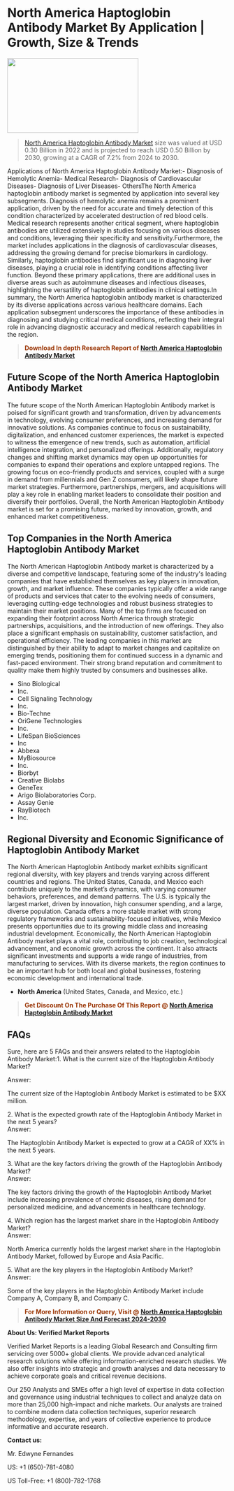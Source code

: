 <p><h1>North America Haptoglobin Antibody Market By Application | Growth, Size & Trends</h1><p><img class="aligncenter size-medium wp-image-105565" src="https://ffe5etoiles.com/wp-content/uploads/2025/01/MST7-300x171.png" alt="" width="300" height="171" /></p><blockquote><p><a href="https://www.verifiedmarketreports.com/download-sample/?rid=526544&utm_source=Github-NA&utm_medium=352" target="_blank">North America Haptoglobin Antibody Market</a> size was valued at USD 0.30 Billion in 2022 and is projected to reach USD 0.50 Billion by 2030, growing at a CAGR of 7.2% from 2024 to 2030.</p></blockquote>Applications of North America Haptoglobin Antibody Market:- Diagnosis of Hemolytic Anemia- Medical Research- Diagnosis of Cardiovascular Diseases- Diagnosis of Liver Diseases- OthersThe North America haptoglobin antibody market is segmented by application into several key subsegments. Diagnosis of hemolytic anemia remains a prominent application, driven by the need for accurate and timely detection of this condition characterized by accelerated destruction of red blood cells. Medical research represents another critical segment, where haptoglobin antibodies are utilized extensively in studies focusing on various diseases and conditions, leveraging their specificity and sensitivity.Furthermore, the market includes applications in the diagnosis of cardiovascular diseases, addressing the growing demand for precise biomarkers in cardiology. Similarly, haptoglobin antibodies find significant use in diagnosing liver diseases, playing a crucial role in identifying conditions affecting liver function. Beyond these primary applications, there are additional uses in diverse areas such as autoimmune diseases and infectious diseases, highlighting the versatility of haptoglobin antibodies in clinical settings.In summary, the North America haptoglobin antibody market is characterized by its diverse applications across various healthcare domains. Each application subsegment underscores the importance of these antibodies in diagnosing and studying critical medical conditions, reflecting their integral role in advancing diagnostic accuracy and medical research capabilities in the region.</p><blockquote><p><span style="color: #993300;"><strong>Download In depth Research Report of <a href="https://www.verifiedmarketreports.com/download-sample/?rid=526544&utm_source=Github-NA&utm_medium=352">North America Haptoglobin Antibody Market</a></strong></span></p></blockquote><h2>Future Scope of the North America Haptoglobin Antibody Market</h2><p>The future scope of the North American Haptoglobin Antibody market is poised for significant growth and transformation, driven by advancements in technology, evolving consumer preferences, and increasing demand for innovative solutions. As companies continue to focus on sustainability, digitalization, and enhanced customer experiences, the market is expected to witness the emergence of new trends, such as automation, artificial intelligence integration, and personalized offerings. Additionally, regulatory changes and shifting market dynamics may open up opportunities for companies to expand their operations and explore untapped regions. The growing focus on eco-friendly products and services, coupled with a surge in demand from millennials and Gen Z consumers, will likely shape future market strategies. Furthermore, partnerships, mergers, and acquisitions will play a key role in enabling market leaders to consolidate their position and diversify their portfolios. Overall, the North American Haptoglobin Antibody market is set for a promising future, marked by innovation, growth, and enhanced market competitiveness.</p><h2>Top Companies in the North America Haptoglobin Antibody Market</h2><p>The North American Haptoglobin Antibody market is characterized by a diverse and competitive landscape, featuring some of the industry's leading companies that have established themselves as key players in innovation, growth, and market influence. These companies typically offer a wide range of products and services that cater to the evolving needs of consumers, leveraging cutting-edge technologies and robust business strategies to maintain their market positions. Many of the top firms are focused on expanding their footprint across North America through strategic partnerships, acquisitions, and the introduction of new offerings. They also place a significant emphasis on sustainability, customer satisfaction, and operational efficiency. The leading companies in this market are distinguished by their ability to adapt to market changes and capitalize on emerging trends, positioning them for continued success in a dynamic and fast-paced environment. Their strong brand reputation and commitment to quality make them highly trusted by consumers and businesses alike.</p><p><ul><li>Sino Biological </li><li> Inc. </li><li> Cell Signaling Technology </li><li> Inc. </li><li> Bio-Techne </li><li> OriGene Technologies </li><li> Inc. </li><li> LifeSpan BioSciences </li><li> Inc </li><li> Abbexa </li><li> MyBiosource </li><li> Inc. </li><li> Biorbyt </li><li> Creative Biolabs </li><li> GeneTex </li><li> Arigo Biolaboratories Corp. </li><li> Assay Genie </li><li> RayBiotech </li><li> Inc.</li></ul></p><h2>Regional Diversity and Economic Significance of Haptoglobin Antibody Market</h2><p>The North American Haptoglobin Antibody market exhibits significant regional diversity, with key players and trends varying across different countries and regions. The United States, Canada, and Mexico each contribute uniquely to the market’s dynamics, with varying consumer behaviors, preferences, and demand patterns. The U.S. is typically the largest market, driven by innovation, high consumer spending, and a large, diverse population. Canada offers a more stable market with strong regulatory frameworks and sustainability-focused initiatives, while Mexico presents opportunities due to its growing middle class and increasing industrial development. Economically, the North American Haptoglobin Antibody market plays a vital role, contributing to job creation, technological advancement, and economic growth across the continent. It also attracts significant investments and supports a wide range of industries, from manufacturing to services. With its diverse markets, the region continues to be an important hub for both local and global businesses, fostering economic development and international trade.</p><ul> <li><strong>North America</strong> (United States, Canada, and Mexico, etc.)</li></ul><blockquote><p><span style="color: #993300;"><strong>Get Discount On The Purchase Of This Report @ <a href="https://www.verifiedmarketreports.com/ask-for-discount/?rid=526544&utm_source=Github-NA&utm_medium=352">North America Haptoglobin Antibody Market</a></strong></span></p></blockquote><h2>FAQs</h2><p>Sure, here are 5 FAQs and their answers related to the Haptoglobin Antibody Market:1. What is the current size of the Haptoglobin Antibody Market?</div><div>Answer: <p>The current size of the Haptoglobin Antibody Market is estimated to be $XX million.</p>2. What is the expected growth rate of the Haptoglobin Antibody Market in the next 5 years?</div><div>Answer: <p>The Haptoglobin Antibody Market is expected to grow at a CAGR of XX% in the next 5 years.</p>3. What are the key factors driving the growth of the Haptoglobin Antibody Market?</div><div>Answer: <p>The key factors driving the growth of the Haptoglobin Antibody Market include increasing prevalence of chronic diseases, rising demand for personalized medicine, and advancements in healthcare technology.</p>4. Which region has the largest market share in the Haptoglobin Antibody Market?</div><div>Answer: <p>North America currently holds the largest market share in the Haptoglobin Antibody Market, followed by Europe and Asia Pacific.</p>5. What are the key players in the Haptoglobin Antibody Market?</div><div>Answer: <p>Some of the key players in the Haptoglobin Antibody Market include Company A, Company B, and Company C.</p></p><blockquote><p><span style="color: #993300;"><strong>For More Information or Query, Visit @ <a href="https://www.verifiedmarketreports.com/product/haptoglobin-antibody-market/">North America Haptoglobin Antibody Market Size And Forecast 2024-2030</a></strong></span></p></blockquote><p><strong>About Us: Verified Market Reports</strong></p><p>Verified Market Reports is a leading Global Research and Consulting firm servicing over 5000+ global clients. We provide advanced analytical research solutions while offering information-enriched research studies. We also offer insights into strategic and growth analyses and data necessary to achieve corporate goals and critical revenue decisions.</p><p>Our 250 Analysts and SMEs offer a high level of expertise in data collection and governance using industrial techniques to collect and analyze data on more than 25,000 high-impact and niche markets. Our analysts are trained to combine modern data collection techniques, superior research methodology, expertise, and years of collective experience to produce informative and accurate research.</p><p><strong>Contact us:</strong></p><p>Mr. Edwyne Fernandes</p><p>US: +1 (650)-781-4080</p><p>US Toll-Free: +1 (800)-782-1768</p>
